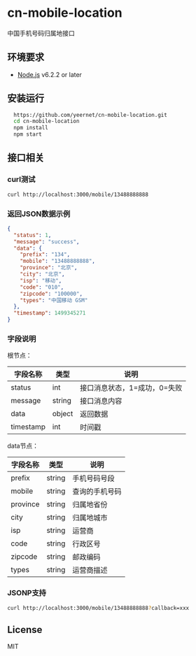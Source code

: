 # cn-mobile-location

中国手机号码归属地接口

## 环境要求

* [Node.js](https://nodejs.org) v6.2.2 or later

## 安装运行

```bash
  https://github.com/yeernet/cn-mobile-location.git
  cd cn-mobile-location
  npm install 
  npm start
```

## 接口相关

### curl测试

```bash
curl http://localhost:3000/mobile/13488888888
```

### 返回JSON数据示例

``` json
{
  "status": 1,
  "message": "success",
  "data": {
    "prefix": "134",
    "mobile": "13488888888",
    "province": "北京",
    "city": "北京",
    "isp": "移动",
    "code": "010",
    "zipcode": "100000",
    "types": "中国移动 GSM"
  },
  "timestamp": 1499345271
}
```

### 字段说明

根节点：

|字段名称| 类型 | 说明 |
|-------|-----|------|
| status | int | 接口消息状态，1=成功，0=失败 |
| message | string | 接口消息内容 |
| data | object | 返回数据 |
| timestamp | int | 时间戳 |

data节点：

| 字段名称 | 类型 | 说明 |
|---------|-----|------|
| prefix | string | 手机号码号段 |
| mobile | string | 查询的手机号码 |
| province | string | 归属地省份 |
| city | string | 归属地城市 |
| isp | string | 运营商 |
| code | string | 行政区号 |
| zipcode | string | 邮政编码 |
| types | string | 运营商描述 |

### JSONP支持

```bash
curl http://localhost:3000/mobile/13488888888?callback=xxx
```

## License

MIT
